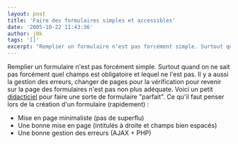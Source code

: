 ```yaml
---
layout: post
title: 'Faire des formulaires simples et accessibles'
date: '2005-10-22 11:43:36'
author: j0k
tags: '[]'
excerpt: "Remplier un formulaire n'est pas forcément simple. Surtout quand on ne sait pas forcément quel champs est obligatoire et lequel ne l'est pas. Il y a aussi la gestion des erreurs, changer de pages pour la vérification pour revenir sur la page des formulaires n'est pas non plus adéquate.     \nVoici un petit      …"
---
```


Remplier un formulaire n'est pas forcément simple. Surtout quand on ne sait pas forcément quel champs est obligatoire et lequel ne l'est pas. Il y a aussi la gestion des erreurs, changer de pages pour la vérification pour revenir sur la page des formulaires n'est pas non plus adéquate.
Voici un petit [didacticiel](http://www.fredcavazza.net/doc/tutoriels/formulaire/SVF_intro.htm) pour faire une sorte de formulaire "parfait".   Ce qu'il faut penser lors de la création d'un formulaire (rapidement) :
* Mise en page minimaliste (pas de superflu)
* Une bonne mise en page (intitulés à droite et champs bien espacés)
* Une bonne gestion des erreurs (AJAX + PHP)
